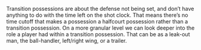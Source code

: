 Transition possessions are about the defense not being set, and don’t have anything to do with the time left on the shot clock. That means there’s no time cutoff that makes a possession a halfcourt possession rather than a transition possession. On a more granular level we can look deeper into the role a player had within a transition possession. That can be as a leak-out man, the ball-handler, left/right wing, or a trailer.